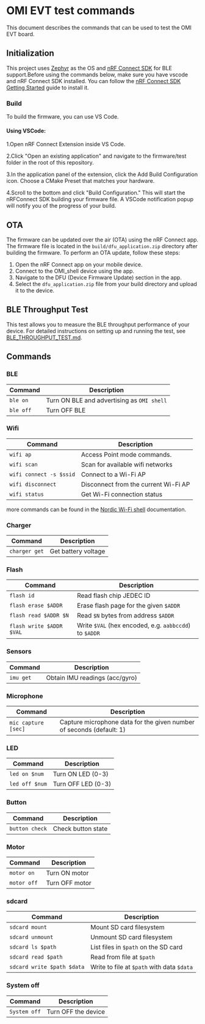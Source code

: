 # OMI EVT test commands

This document describes the commands that can be used to test the OMI EVT board.

## Initialization

This project uses [Zephyr](https://docs.zephyrproject.org/latest/getting_started/index.html) as the OS and [nRF Connect SDK](https://docs.nordicsemi.com/bundle/ncs-latest/page/zephyr/develop/toolchains/zephyr_sdk.html) for BLE support.Before using the commands below, make sure you have vscode and nRF Connect SDK installed. You can follow the [nRF Connect SDK Getting Started](https://docs.nordicsemi.com/bundle/ncs-latest/page/nrf/installation/install_ncs.html) guide to install it.

### Build

To build the firmware, you can use VS Code.

#### Using VSCode:
1.Open nRF Connect Extension inside VS Code.

2.Click "Open an existing application" and navigate to the firmware/test folder in the root of this repository.

3.In the application panel of the extension, click the Add Build Configuration icon. Choose a CMake Preset that matches your hardware.

4.Scroll to the bottom and click "Build Configuration." This will start the nRFConnect SDK building your firmware file. A VSCode notification popup will notify you of the progress of your build.

##

## OTA

The firmware can be updated over the air (OTA) using the nRF Connect app. The firmware file is located in the `build/dfu_application.zip` directory after building the firmware. To perform an OTA update, follow these steps:
1. Open the nRF Connect app on your mobile device.
2. Connect to the OMI_shell device using the app.
3. Navigate to the DFU (Device Firmware Update) section in the app.
4. Select the `dfu_application.zip` file from your build directory and upload it to the device.

## BLE Throughput Test

This test allows you to measure the BLE throughput performance of your device. For detailed instructions on setting up and running the test, see [BLE_THROUGHPUT_TEST.md](./BLE_THROUGHPUT_TEST.md).

## Commands

### BLE

| Command | Description |
| --- | --- |
| `ble on` | Turn ON BLE and advertising as `OMI shell` |
| `ble off` | Turn OFF BLE |

### Wifi

| Command | Description |
| --- | --- |
| `wifi ap` | Access Point mode commands. |
| `wifi scan` | Scan for available wifi networks |
| `wifi connect -s $ssid` | Connect to a Wi-Fi AP |
| `wifi disconnect` | Disconnect from the current Wi-Fi AP |
| `wifi status` | Get Wi-Fi connection status |
more commands can be found in the [Nordic Wi-Fi shell](https://docs.nordicsemi.com/bundle/ncs-latest/page/nrf/samples/wifi/shell/README.html#supported_cli_commands) documentation.


### Charger

| Command | Description |
| --- | --- |
| `charger get` | Get battery voltage |

### Flash

| Command | Description |
| --- | --- |
| `flash id` | Read flash chip JEDEC ID |
| `flash erase $ADDR` | Erase flash page for the given `$ADDR` |
| `flash read $ADDR $N` | Read `$N` bytes from address `$ADDR` |
| `flash write $ADDR $VAL` | Write `$VAL` (hex encoded, e.g. `aabbccdd`) to `$ADDR` |

### Sensors

| Command | Description |
| --- | --- |
| `imu get` | Obtain IMU readings (acc/gyro) |

### Microphone

| Command | Description |
| --- | --- |
| `mic capture [sec]` | Capture microphone data for the given number of seconds (default: 1) |


### LED

| Command | Description |
| --- | --- |
| `led on $num` | Turn ON LED (0-3) |
| `led off $num` | Turn OFF LED (0-3) |

### Button

| Command | Description |
| --- | --- |
| `button check` | Check button state |

### Motor

| Command | Description |
| --- | --- |
| `motor on` | Turn ON motor |
| `motor off` | Turn OFF motor |

### sdcard

| Command | Description |
| --- | --- |
| `sdcard mount` | Mount SD card filesystem |
| `sdcard unmount` | Unmount SD card filesystem |
| `sdcard ls $path` | List files in `$path` on the SD card |
| `sdcard read $path ` | Read from file at `$path` |
| `sdcard write $path $data` | Write to file at `$path` with data `$data` |

###  System off

| Command | Description |
| --- | --- |
| `System off` | Turn OFF the device |
